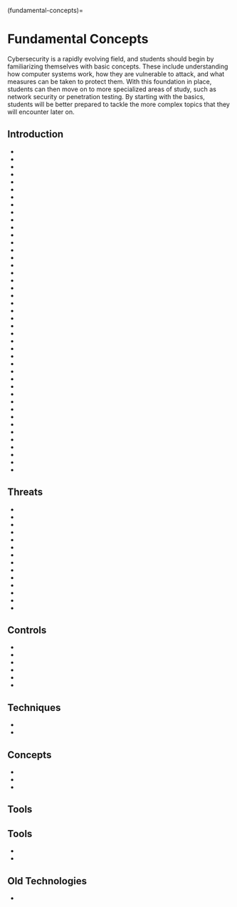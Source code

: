 (fundamental-concepts)=
# Fundamental Concepts

Cybersecurity is a rapidly evolving field, and students should begin by familiarizing themselves with basic concepts. These include understanding how computer systems work, how they are vulnerable to attack, and what measures can be taken to protect them. With this foundation in place, students can then move on to more specialized areas of study, such as network security or penetration testing. By starting with the basics, students will be better prepared to tackle the more complex topics that they will encounter later on.

## Introduction

* [](cybersecurity-for-pre-beginners)
* [](a-short-introduction-to-the-major-cyber-disciplines)
* [](your-business-information-system-complete-and-secure)
* [](social-engineering-basic-principals-attacks-phases-and-prevention)
* [](dont-be-bait-for-phishing-attacks)
* [](the-parkerian-hexad-a-more-complete-set-of-information-security-elements)
* [](sim-cloning-what-is-it)
* [](subscriber-identity-module-sim-swapping-what-is-it)
* [](the-application-of-artificial-intelligence-in-the-field-of-cybersecurity)
* [](identification-and-authentication-methods-kerberos)
* [](remote-access-authentication-pap-and-chap)
* [](server-client-communication-security-digital-certificates)
* [](site-to-site-vpn-for-secure-connections-between-business-offices-and-partners)
* [](you-re-never-too-far-from-the-office-with-a-vpn)
* [](low-security-vpn-solution-point-to-point-tunneling-protocol)
* [](the-best-way-to-decide-if-bring-your-own-device-byod-is-right-for-your-workplace)
* [](defining-security-roles-and-responsibilities)
* [](efficiency-meets-flexibility-with-cloud-computing)
* [](hybrid-cloud)
* [](what-is-a-private-cloud)
* [](what-is-a-public-cloud)
* [](get-the-most-out-of-your-systems-with-virtualization)
* [](implement-physical-security-to-create-a-safe-and-secure-environment)
* [](the-basics-of-securing-workstations-virtual)
* [](biometric-readers-and-their-accuracy)
* [](embedded-systems-security)
* [](getting-started-with-security-operations-center-soc)
* [](soc-security-functions)
* [](what-is-personally-identifiable-information-pii)
* [](data-stewards-improve-data-utilization-with-fresh-approaches)
* [](formalize-your-agreement-with-an-mou)
* [](who-are-data-stewards-why-does-data-stewardship-matter)
* [](get-to-know-the-features-of-biometric-factors)
* [](privacy-information-management-system-iso-27701)
* [](the-importance-of-data-integrity-in-information-security)
* [](securing-confidentiality-of-data-using-the-bell-lapadula-model)
* [](access-controls-for-a-secure-organization)
* [](the-biba-model-a-comparison-between-bell-lapadula)
* [](choose-the-right-application-control-for-your-organization-with-whitelisting-and-blacklisting)
* [](choose-the-right-security-control-type-for-the-job)
* [](what-are-ics-and-scada-and-why-must-they-be-secured)
* [](a-security-professional-s-guide-to-the-diamond-model)
* [](safeguard-your-sensitive-data-with-non-disclosure-agreements-ndas)


## Threats

* [](learn-about-the-different-ways-malware-can-infect-your-system)
* [](understand-the-different-types-of-cyber-threats)
* [](understand-the-different-types-of-hackers)
* [](threat-actors-in-cyberspace)
* [](ransomware-security-against-extortion)
* [](be-malware-aware-what-are-the-different-types-of-malware)
* [](dont-let-a-dos-attack-take-you-down)
* [](watch-out-for-these-visual-signs-of-a-malware-infection)
* [](be-aware-of-person-in-the-middle-attacks-and-take-steps-to-prevent-them)
* [](be-botnet-and-zombie-aware-for-a-safer-internet)
* [](stay-protected-from-bluetooth-threats)
* [](keep-your-data-safe-encrypt-your-wireless-devices)
* [](session-hijacking-attacks-how-they-work-and-what-you-can-do-to-prevent-them)
* [](privilege-escalation-don-t-let-the-bad-guys-get-ahead)

## Controls

* [](safeguard-your-data-by-implementing-different-cyber-security-controls)
* [](data-loss-prevention-keep-your-data-safe-part-1)
* [](data-loss-prevention-keep-your-data-safe-part-2)
* [](protect-your-organization-by-learning-common-cyber-attack-classifications)
* [](stop-cyberattacks-before-they-start-with-an-intrusion-detection-system)
* [](how-do-intrusion-detection-systems-work)

## Techniques

* [](the-right-type-of-alert-for-the-right-result)
* [](vulnerability-scanners-result-accuracies)

## Concepts

* [](cia-triad)
* [](cyber-kill-chain-protect-your-system-by-understanding-the-attackers-methods)
* [](the-three-a-s-of-security-authentication-authorization-and-accounting)


## Tools

## Tools

* [](the-advantages-and-disadvantages-of-proxy-servers)
* [](siem-security-made-easy)


## Old Technologies

* [](don-t-let-a-corrupt-bios-ruin-your-computer-bios-security-helps-keep-your-computer-safe)

